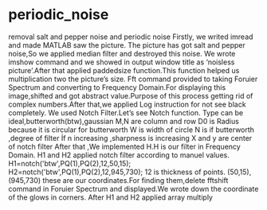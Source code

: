 # periodic_noise
removal salt and pepper noise and periodic noise
Firstly, we writed imread and made MATLAB saw the picture.
The picture has got salt and pepper noise,So we applied median filter and destroyed this noise.
We wrote imshow command and we showed in output window title as ‘noisless picture’.After that 
applied paddedsize function.This function helped us multiplication two the picture’s size.
Fft command provided to taking Foruier Spectrum and converting to Frequency Domain.For 
displaying this image,shifted and got abstract value.Purpose of this process getting rid of 
complex numbers.After that,we applied Log instruction for not see black completely.
We used Notch Filter.Let’s see Notch function.
Type can be ideal,butterworth(btw),gaussian
M,N are column and row
D0 is Radius because it is circular for butterworth
W is width of circle
N is if butterworth ,degree of filter 
İf n increasing ,sharpness is increasing
X and y are center of notch filter
After that ,We implemented H.H is our filter in Frequency Domain. 
H1 and H2 applied notch filter according to manuel values.
H1=notch('btw',PQ(1),PQ(2),12,50,15);
H2=notch('btw',PQ(1),PQ(2),12,945,730);
12 is thickness of points.
(50,15),(945,730) these are our coordinates.For finding them,delete fftshift command in
Foruier Spectrum and displayed.We wrote down the coordinate of the glows in corners.
After H1 and H2 applied array multiply
